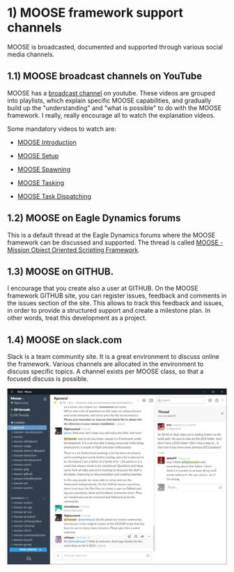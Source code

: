 # 1) MOOSE framework support channels

MOOSE is broadcasted, documented and supported through various social media channels.

## 1.1) MOOSE broadcast channels on YouTube

MOOSE has a [broadcast channel](https://www.youtube.com/channel/UCjrA9j5LQoWsG4SpS8i79Qg/playlists) on youtube. 
These videos are grouped into playlists, which explain specific MOOSE capabilities, 
and gradually build up the "understanding" and "what is possible" to do with the MOOSE framework.
I really, really encourage all to watch the explanation videos.

Some mandatory videos to watch are:

  * [MOOSE Introduction](https://www.youtube.com/playlist?list=PL7ZUrU4zZUl1JEtVcyf9sazUV5_fGICz4)

  * [MOOSE Setup](https://www.youtube.com/watch?v=-Hxae3mTCE8&t=159s&index=1&list=PL7ZUrU4zZUl0riB9ULVh-bZvFlw1_Wym2)
  * [MOOSE Spawning](https://www.youtube.com/playlist?list=PL7ZUrU4zZUl1jirWIo4t4YxqN-HxjqRkL)
  * [MOOSE Tasking](https://www.youtube.com/playlist?list=PL7ZUrU4zZUl3CgxN2iAViiGLTPpQ-Ajdg)
  * [MOOSE Task Dispatching](https://www.youtube.com/playlist?list=PL7ZUrU4zZUl3I6ieFM-cjey-rncF1ktNI)

## 1.2) MOOSE on Eagle Dynamics forums

This is a default thread at the Eagle Dynamics forums where the MOOSE framework can be discussed and supported.
The thread is called [MOOSE - Mission Object Oriented Scripting Framework](https://forums.eagle.ru/showthread.php?t=138043).

## 1.3) MOOSE on GITHUB.

I encourage that you create also a user at GITHUB.
On the MOOSE framework GITHUB site, you can register issues, feedback and comments in the issues section of the site.
This allows to track this feedback and issues, in order to provide a structured support and create a milestone plan.
In other words, treat this development as a project.

## 1.4) MOOSE on slack.com

Slack is a team community site. It is a great environment to discuss online the framework.
Various channels are allocated in the environment to discuss specific topics. 
A channel exists per MOOSE class, so that a focused discuss is possible.

![Slack](Communities/Slack.JPG)

